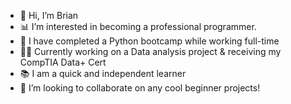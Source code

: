 - 👋 Hi, I’m Brian
- 📊 I’m interested in becoming a professional programmer.
- 🧠 I have completed a Python bootcamp while working full-time
- 👨‍💻 Currently working on a Data analysis project & receiving my CompTIA Data+ Cert
- 📚 I am a quick and independent learner
- 💪 I’m looking to collaborate on any cool beginner projects!

<!---
JBBrian/JBBrian is a ✨ special ✨ repository because its `README.md` (this file) appears on your GitHub profile.
You can click the Preview link to take a look at your changes.
--->
